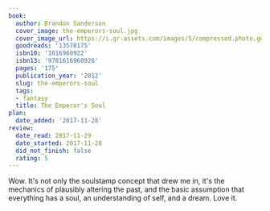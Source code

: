 ```yaml
---
book:
  author: Brandon Sanderson
  cover_image: the-emperors-soul.jpg
  cover_image_url: https://i.gr-assets.com/images/S/compressed.photo.goodreads.com/books/1343059311l/13578175._SX98_.jpg
  goodreads: '13578175'
  isbn10: '1616960922'
  isbn13: '9781616960926'
  pages: '175'
  publication_year: '2012'
  slug: the-emperors-soul
  tags:
  - fantasy
  title: The Emperor's Soul
plan:
  date_added: '2017-11-28'
review:
  date_read: 2017-11-29
  date_started: 2017-11-28
  did_not_finish: false
  rating: 5
---
```


Wow. It's not only the soulstamp concept that drew me in, it's the mechanics of plausibly altering the past, and the basic assumption that everything has a soul, an understanding of self, and a dream. Love it.
